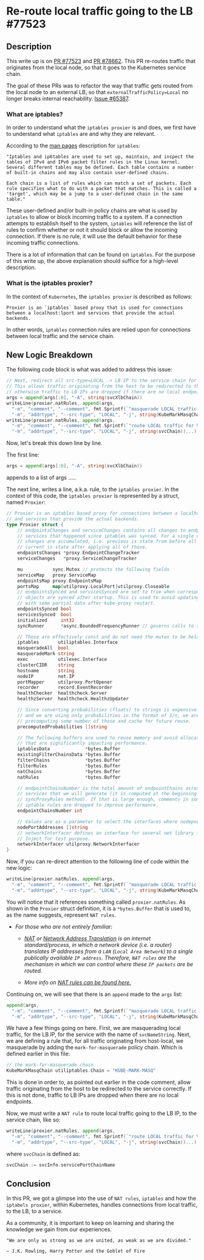 # Re-route local traffic going to the LB #77523

## Description

This write up is on [PR #77523](https://github.com/kubernetes/kubernetes/pull/77523) and [PR #78662](https://github.com/kubernetes/kubernetes/pull/78662). This PR re-routes traffic that originates from the local node, so that it goes to the Kubernetes service chain.

The goal of these PRs was to refactor the way that traffic gets routed from the local node to an external LB, so that `externalTrafficPolicy=Local` no longer breaks internal reachability. [Issue #65387](https://github.com/kubernetes/kubernetes/issues/65387).

### What are iptables?

In order to understand what the `iptables proxier` is and does, we first have to understand what `iptables` are and why they are relevant.

According to the [man pages](https://linux.die.net/man/8/iptables) description for `iptables`:

```
"Iptables and ip6tables are used to set up, maintain, and inspect the tables of IPv4 and IPv6 packet filter rules in the Linux kernel. Several different tables may be defined. Each table contains a number of built-in chains and may also contain user-defined chains.

Each chain is a list of rules which can match a set of packets. Each rule specifies what to do with a packet that matches. This is called a 'target', which may be a jump to a user-defined chain in the same table."
```

These user-defined and/or built-in policy chains are what is used by `iptables` to allow or block incoming traffic to a system. If a connection attempts to establish itself to the system, `iptables` will reference the list of rules to confirm whether or not it should block or allow the incoming connection. If there is no rule, it will use the default behavior for these incoming traffic connections.

There is a lot of information that can be found on `iptables`. For the purpose of this write up, the above explanation should suffice for a high-level description.

### What is the iptables proxier?

In the context of `Kubernetes`, the `iptables proxier` is described as follows:
```
Proxier is an `iptables` based proxy that is used for connections between a localhost:lport and services that provide the actual backends.
```

In other words, `iptables` connection rules are relied upon for connections between local traffic and the service chain.

## New Logic Breakdown

The following code block is what was added to address this issue:

```go
// Next, redirect all src-type=LOCAL -> LB IP to the service chain for externalTrafficPolicy=Local
// This allows traffic originating from the host to be redirected to the service correctly,
// otherwise traffic to LB IPs are dropped if there are no local endpoints.
args = append(args[:0], "-A", string(svcXlbChain))
writeLine(proxier.natRules, append(args,
  "-m", "comment", "--comment", fmt.Sprintf(`"masquerade LOCAL traffic for %s LB IP"`, svcNameString),
  "-m", "addrtype", "--src-type", "LOCAL", "-j", string(KubeMarkMasqChain))...)
writeLine(proxier.natRules, append(args,
  "-m", "comment", "--comment", fmt.Sprintf(`"route LOCAL traffic for %s LB IP to service chain"`, svcNameString),
  "-m", "addrtype", "--src-type", "LOCAL", "-j", string(svcChain))...)
```

Now, let's break this down line by line.

The first line:

```go
args = append(args[:0], "-A", string(svcXlbChain))
```

appends to a list of args .....

The next line, writes a line, a.k.a. rule, to the `iptables proxier`. In the context of this code, the `iptables proxier` is represented by a struct, named `Proxier`:

```go
// Proxier is an iptables based proxy for connections between a localhost:lport
// and services that provide the actual backends.
type Proxier struct {
	// endpointsChanges and serviceChanges contains all changes to endpoints and
	// services that happened since iptables was synced. For a single object,
	// changes are accumulated, i.e. previous is state from before all of them,
	// current is state after applying all of those.
	endpointsChanges *proxy.EndpointChangeTracker
	serviceChanges   *proxy.ServiceChangeTracker

	mu           sync.Mutex // protects the following fields
	serviceMap   proxy.ServiceMap
	endpointsMap proxy.EndpointsMap
	portsMap     map[utilproxy.LocalPort]utilproxy.Closeable
	// endpointsSynced and servicesSynced are set to true when corresponding
	// objects are synced after startup. This is used to avoid updating iptables
	// with some partial data after kube-proxy restart.
	endpointsSynced bool
	servicesSynced  bool
	initialized     int32
	syncRunner      *async.BoundedFrequencyRunner // governs calls to syncProxyRules

	// These are effectively const and do not need the mutex to be held.
	iptables       utiliptables.Interface
	masqueradeAll  bool
	masqueradeMark string
	exec           utilexec.Interface
	clusterCIDR    string
	hostname       string
	nodeIP         net.IP
	portMapper     utilproxy.PortOpener
	recorder       record.EventRecorder
	healthChecker  healthcheck.Server
	healthzServer  healthcheck.HealthzUpdater

	// Since converting probabilities (floats) to strings is expensive
	// and we are using only probabilities in the format of 1/n, we are
	// precomputing some number of those and cache for future reuse.
	precomputedProbabilities []string

	// The following buffers are used to reuse memory and avoid allocations
	// that are significantly impacting performance.
	iptablesData             *bytes.Buffer
	existingFilterChainsData *bytes.Buffer
	filterChains             *bytes.Buffer
	filterRules              *bytes.Buffer
	natChains                *bytes.Buffer
	natRules                 *bytes.Buffer

	// endpointChainsNumber is the total amount of endpointChains across all
	// services that we will generate (it is computed at the beginning of
	// syncProxyRules method). If that is large enough, comments in some
	// iptable rules are dropped to improve performance.
	endpointChainsNumber int

	// Values are as a parameter to select the interfaces where nodeport works.
	nodePortAddresses []string
	// networkInterfacer defines an interface for several net library functions.
	// Inject for test purpose.
	networkInterfacer utilproxy.NetworkInterfacer
}
```

Now, if you can re-direct attention to the following line of code within the new logic:
```go
writeLine(proxier.natRules, append(args,
  "-m", "comment", "--comment", fmt.Sprintf(`"masquerade LOCAL traffic for %s LB IP"`, svcNameString),
  "-m", "addrtype", "--src-type", "LOCAL", "-j", string(KubeMarkMasqChain))...)
```

You will notice that it references something called `proxier.natRules`. As shown in the `Proxier` struct definition, it is a `*bytes.Buffer` that is used to, as the name suggests, represent `NAT rules`.

- _For those who are not entirely familiar:_
  - _[NAT](https://www.cisco.com/c/en/us/support/docs/ip/network-address-translation-nat/26704-nat-faq-00.html) or [Network Address Translation](https://www.cisco.com/c/en/us/support/docs/ip/network-address-translation-nat/26704-nat-faq-00.html) is an internet standard/process, in which a network device (i.e. a router) translates IP addresses from a `LAN` (`Local Area Network`) to a single publically available `IP address`. Therefore, `NAT rules` are the mechanism in which we can control where these `IP packets` are be routed._

  - _More info on [NAT rules can be found here.](https://web.mit.edu/rhel-doc/4/RH-DOCS/rhel-sg-en-4/s1-firewall-ipt-fwd.html)_

Continuing on, we will see that there is an `append` made to the `args` list:
```go
append(args,
  "-m", "comment", "--comment", fmt.Sprintf(`"masquerade LOCAL traffic for %s LB IP"`, svcNameString),
  "-m", "addrtype", "--src-type", "LOCAL", "-j", string(KubeMarkMasqChain))...)
```

We have a few things going on here. First, we are masquerading local traffic, for the LB IP, for the service with the name of `svcNameString`. Next, we are defining a rule that, for all traffic originating from host-local, we masquerade by adding the `mark-for-masquerade` policy chain. Which is defined earlier in this file:
```go
// the mark-for-masquerade chain
KubeMarkMasqChain utiliptables.Chain = "KUBE-MARK-MASQ"
```

This is done in order to, as pointed out earlier in the code comment, allow traffic originating from the host to be redirected to the service correctly. If this is not done, traffic to LB IPs are dropped when there are no local endpoints.

Now, we must write a `NAT rule` to route local traffic going to the LB IP, to the service chain, like so:
```go
writeLine(proxier.natRules, append(args,
  "-m", "comment", "--comment", fmt.Sprintf(`"route LOCAL traffic for %s LB IP to service chain"`, svcNameString),
  "-m", "addrtype", "--src-type", "LOCAL", "-j", string(svcChain))...)
```

where `svcChain` is defined as:
```go
svcChain := svcInfo.servicePortChainName
```

## Conclusion

In this PR, we got a glimpse into the use of `NAT rules`, `iptables` and how the `iptabels proxier`, within Kubernetes, handles connections from local traffic, to the LB, to a service.

As a community, it is important to keep on learning and sharing the knowledge we gain from our experiences.

```
"We are only as strong as we are united, as weak as we are divided."

― J.K. Rowling, Harry Potter and the Goblet of Fire
```